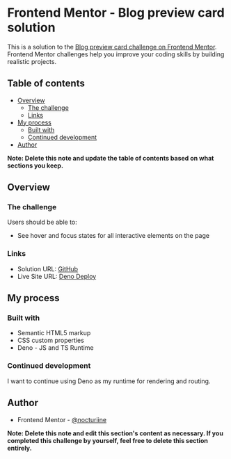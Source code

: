 # Frontend Mentor - Blog preview card solution

This is a solution to the [Blog preview card challenge on Frontend Mentor](https://www.frontendmentor.io/challenges/blog-preview-card-ckPaj01IcS). Frontend Mentor challenges help you improve your coding skills by building realistic projects. 

## Table of contents

- [Overview](#overview)
  - [The challenge](#the-challenge)
  - [Links](#links)
- [My process](#my-process)
  - [Built with](#built-with)
  - [Continued development](#continued-development)
- [Author](#author)

**Note: Delete this note and update the table of contents based on what sections you keep.**

## Overview

### The challenge

Users should be able to:

- See hover and focus states for all interactive elements on the page

### Links

- Solution URL: [GitHub](https://github.com/nocturiine/frontend_mentor/edit/main/deno-fm/routes/blog-preview-card)
- Live Site URL: [Deno Deploy](https://real-bobcat-78.deno.dev/blog-preview-card)

## My process

### Built with

- Semantic HTML5 markup
- CSS custom properties
- Deno - JS and TS Runtime

### Continued development

I want to continue using Deno as my runtime for rendering and routing.

## Author

- Frontend Mentor - [@nocturiine](https://www.frontendmentor.io/profile/nocturiine/)

**Note: Delete this note and edit this section's content as necessary. If you completed this challenge by yourself, feel free to delete this section entirely.**

